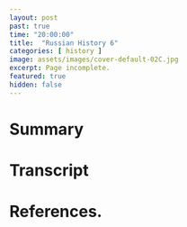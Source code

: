 ```yaml
---
layout: post
past: true
time: "20:00:00"
title:  "Russian History 6"
categories: [ history ]
image: assets/images/cover-default-02C.jpg
excerpt: Page incomplete.
featured: true
hidden: false
---
```


<!-- # Title brainstorm

 -->

<!-- # Exerpt

-->

# Summary

# Transcript

# References.
